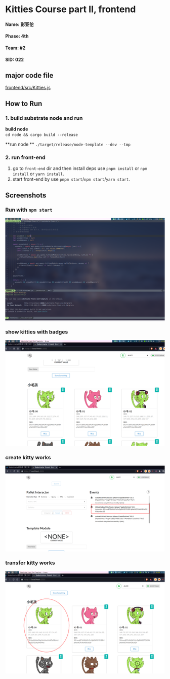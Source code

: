 # Kitties Course part II, frontend

#### Name: 彭亚伦
#### Phase: 4th
#### Team: #2
#### SID: 022

## major code file
[frontend/src/Kitties.js](https://github.com/Arstman/kitties-frontend/blob/main/frontend/src/Kitties.js)

## How to Run
### 1. build substrate node and run
**build node**  
`cd node && cargo build --release`

**run node **
`./target/release/node-template --dev --tmp`


### 2. run front-end
1. go to `front-end` dir and then install deps use `pnpm install` or `npm install` or `yarn install`.
2. start front-end by use `pnpm start`/`npm start`/`yarn start`.


## Screenshots
### Run with `npm start`
![npm start](https://raw.githubusercontent.com/Arstman/kitties-frontend/main/screenshots/kitties-front-end-runing.png)



### show kitties with badges
![Create Kitty](https://raw.githubusercontent.com/Arstman/kitties-frontend/main/screenshots/kitties-front-end-runing-create.png)


### create kitty works
![Create Kitty](https://raw.githubusercontent.com/Arstman/kitties-frontend/main/screenshots/kitties-front-end-create-works.png)


### transfer kitty works
![after transfer](https://raw.githubusercontent.com/Arstman/kitties-frontend/main/screenshots/kitties-front-end-runing-after-transfer.png)
